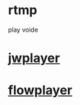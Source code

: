 # rtmp
play voide
# [jwplayer](https://www.jwplayer.com/)
# [flowplayer](https://https://flowplayer.org//)
